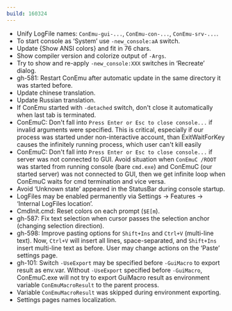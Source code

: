 ```yaml
---
build: 160324
---
```


* Unify LogFile names: `ConEmu-gui-...`, `ConEmu-con-...`, `ConEmu-srv-...`.
* To start console as ‘System’ use `-new_console:aA` switch.
* Update {Show ANSI colors} and fit in 76 chars.
* Show compiler version and colorize output of `-Args`.
* Try to show and re-apply `-new_console:XXX` switches in ‘Recreate’ dialog.
* gh-581: Restart ConEmu after automatic update in the same directory it was started before.
* Update chinese translation.
* Update Russian translation.
* If ConEmu started with `-detached` switch, don't close it automatically when last tab is terminated.
* ConEmuC: Don't fall into `Press Enter or Esc to close console...` if invalid arguments were specified.
  This is critical, especially if our process was started under non-interactive account,
  than ExitWaitForKey causes the infinitely running process, which user can't kill easily
* ConEmuC: Don't fall into `Press Enter or Esc to close console...` if server was not connected to GUI.
  Avoid situation when `ConEmuC /ROOT` was started from running console (bare `cmd.exe`)
  and ConEmuC (our started server) was not connected to GUI, then we get infinite loop
  when ConEmuC waits for cmd termination and vice versa.
* Avoid ‘Unknown state’ appeared in the StatusBar during console startup.
* LogFiles may be enabled permanently via Settings -> Features -> ‘Internal LogFiles location’.
* CmdInit.cmd: Reset colors on each prompt (`$E[m`).
* gh-587: Fix text selection when cursor passes the selection anchor (changing selection direction).
* gh-598: Improve pasting options for `Shift+Ins` and `Ctrl+V` (multi-line text).
  Now, `Ctrl+V` will insert all lines, space-separated, and `Shift+Ins` insert
  multi-line text as before. User may change actions on the ‘Paste’ settings page.
* gh-101: Switch `-UseExport` may be specified before `-GuiMacro` to export result as env.var.
  Without `-UseExport` specified before `-GuiMacro`, ConEmuC.exe will not try
  to export GuiMacro result as environment variable `ConEmuMacroResult`
  to the parent process.
* Variable `ConEmuMacroResult` was skipped during environment exporting.
* Settings pages names localization.
